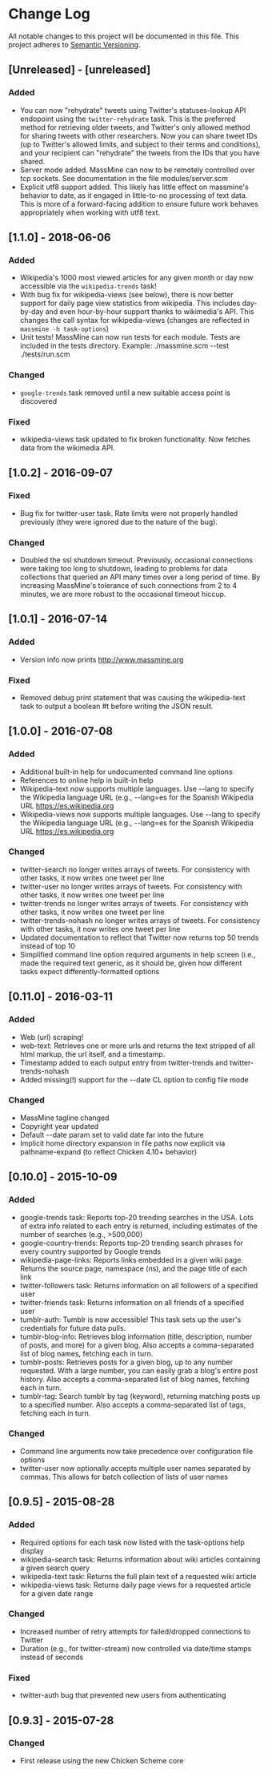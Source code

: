 # Change Log
All notable changes to this project will be documented in this file.
This project adheres to [Semantic Versioning](http://semver.org/).

## [Unreleased] - [unreleased]

### Added
- You can now "rehydrate" tweets using Twitter's statuses-lookup API endopoint using the `twitter-rehydrate` task. This is the preferred method for retrieving older tweets, and Twitter's only allowed method for sharing tweets with other researchers. Now you can share tweet IDs (up to Twitter's allowed limits, and subject to their terms and conditions), and your recipient can "rehydrate" the tweets from the IDs that you have shared.
- Server mode added. MassMine can now to be remotely controlled over tcp sockets. See documentation in the file modules/server.scm
- Explicit utf8 support added. This likely has little effect on massmine's behavior to date, as it engaged in little-to-no processing of text data. This is more of a forward-facing addition to ensure future work behaves appropriately when working with utf8 text.

## [1.1.0] - 2018-06-06

### Added
- Wikipedia's 1000 most viewed articles for any given month or day now accessible via the `wikipedia-trends` task!
- With bug fix for wikipedia-views (see below), there is now better support for daily page view statistics from wikipedia. This includes day-by-day and even hour-by-hour support thanks to wikimedia's API. This changes the call syntax for wikipedia-views (changes are reflected in `massmine -h task-options`)
- Unit tests! MassMine can now run tests for each module. Tests are included in the tests directory. Example: ./massmine.scm --test ./tests/run.scm

### Changed
- `google-trends` task removed until a new suitable access point is discovered

### Fixed
- wikipedia-views task updated to fix broken functionality. Now fetches data from the wikimedia API. 

## [1.0.2] - 2016-09-07

### Fixed
- Bug fix for twitter-user task. Rate limits were not properly handled previously (they were ignored due to the nature of the bug).

### Changed
- Doubled the ssl shutdown timeout. Previously, occasional connections were taking too long to shutdown, leading to problems for data collections that queried an API many times over a long period of time. By increasing MassMine's tolerance of such connections from 2 to 4 minutes, we are more robust to the occasional timeout hiccup.

## [1.0.1] - 2016-07-14

### Added
- Version info now prints http://www.massmine.org

### Fixed
- Removed debug print statement that was causing the wikipedia-text task to output a boolean #t before writing the JSON result.

## [1.0.0] - 2016-07-08

### Added
- Additional built-in help for undocumented command line options
- References to online help in built-in help
- Wikipedia-text now supports multiple languages. Use --lang to specify the Wikipedia language URL (e.g., --lang=es for the Spanish Wikipedia URL https://es.wikipedia.org
- Wikipedia-views now supports multiple languages. Use --lang to specify the Wikipedia language URL (e.g., --lang=es for the Spanish Wikipedia URL https://es.wikipedia.org

### Changed
- twitter-search no longer writes arrays of tweets. For consistency with other tasks, it now writes one tweet per line
- twitter-user no longer writes arrays of tweets. For consistency with other tasks, it now writes one tweet per line
- twitter-trends no longer writes arrays of tweets. For consistency with other tasks, it now writes one tweet per line
- twitter-trends-nohash no longer writes arrays of tweets. For consistency with other tasks, it now writes one tweet per line
- Updated documentation to reflect that Twitter now returns top 50 trends instead of top 10
- Simplified command line option required arguments in help screen (i.e., made the required text generic, as it should be, given how different tasks expect differently-formatted options

## [0.11.0] - 2016-03-11

### Added
- Web (url) scraping!
- web-text: Retrieves one or more urls and returns the text stripped of all html markup, the url itself, and a timestamp.
- Timestamp added to each output entry from twitter-trends and twitter-trends-nohash
- Added missing(!) support for the --date CL option to config file mode

### Changed
- MassMine tagline changed
- Copyright year updated
- Default --date param set to valid date far into the future
- Implicit home directory expansion in file paths now explicit via pathname-expand (to reflect Chicken 4.10+ behavior)

## [0.10.0] - 2015-10-09

### Added
- google-trends task: Reports top-20 trending searches in the USA. Lots of extra info related to each entry is returned, including estimates of the number of searches (e.g., >500,000)
- google-country-trends: Reports top-20 trending search phrases for every country supported by Google trends
- wikipedia-page-links: Reports links embedded in a given wiki page. Returns the source page, namespace (ns), and the page title of each link
- twitter-followers task: Returns information on all followers of a specified user
- twitter-friends task: Returns information on all friends of a specified user
- tumblr-auth: Tumblr is now accessible! This task sets up the user's credentials for future data pulls.
- tumblr-blog-info: Retrieves blog information (title, description, number of posts, and more) for a given blog. Also accepts a comma-separated list of blog names, fetching each in turn.
- tumblr-posts: Retrieves posts for a given blog, up to any number requested. With a large number, you can easily grab a blog's entire post history. Also accepts a comma-separated list of blog names, fetching each in turn.
- tumblr-tag: Search tumblr by tag (keyword), returning matching posts up to a specified number. Also accepts a comma-separated list of tags, fetching each in turn.

### Changed
- Command line arguments now take precedence over configuration file options
- twitter-user now optionally accepts multiple user names separated by commas. This allows for batch collection of lists of user names

## [0.9.5] - 2015-08-28

### Added
- Required options for each task now listed with the task-options help display
- wikipedia-search task: Returns information about wiki articles containing a given search query
- wikipedia-text task: Returns the full plain text of a requested wiki article
- wikipedia-views task: Returns daily page views for a requested article for a given date range

### Changed
- Increased number of retry attempts for failed/dropped connections to Twitter
- Duration (e.g., for twitter-stream) now controlled via date/time stamps instead of seconds

### Fixed
- twitter-auth bug that prevented new users from authenticating


## [0.9.3] - 2015-07-28

### Changed
- First release using the new Chicken Scheme core

